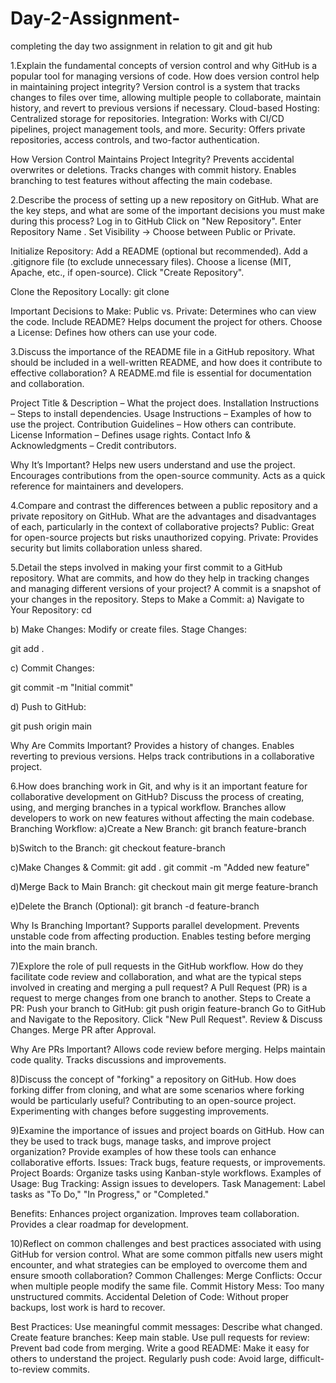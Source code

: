 # Day-2-Assignment-
completing the day two assignment in relation to git and git hub 

1.Explain the fundamental concepts of version control and why GitHub is a popular tool for managing versions of code. How does version control help in maintaining project integrity?
Version control is a system that tracks changes to files over time, allowing multiple people to collaborate, maintain history, and revert to previous versions if necessary.
Cloud-based Hosting: Centralized storage for repositories.
Integration: Works with CI/CD pipelines, project management tools, and more.
Security: Offers private repositories, access controls, and two-factor authentication.

How Version Control Maintains Project Integrity?
Prevents accidental overwrites or deletions.
Tracks changes with commit history.
Enables branching to test features without affecting the main codebase.

2.Describe the process of setting up a new repository on GitHub. What are the key steps, and what are some of the important decisions you must make during this process?
Log in to GitHub
Click on "New Repository".
Enter Repository Name .
Set Visibility → Choose between Public or Private.

Initialize Repository:
 Add a README (optional but recommended).
 Add a .gitignore file (to exclude unnecessary files).
Choose a license (MIT, Apache, etc., if open-source).
Click "Create Repository".

Clone the Repository Locally:
 git clone <repo-url>

Important Decisions to Make:
 Public vs. Private: Determines who can view the code.
  Include README? Helps document the project for others.
  Choose a License: Defines how others can use your code.

3.Discuss the importance of the README file in a GitHub repository. What should be included in a well-written README, and how does it contribute to effective collaboration?
A README.md file is essential for documentation and collaboration.

 Project Title & Description – What the project does.
 Installation Instructions – Steps to install dependencies.
 Usage Instructions – Examples of how to use the project.
  Contribution Guidelines – How others can contribute.
 License Information – Defines usage rights.
 Contact Info & Acknowledgments – Credit contributors.

Why It’s Important?
  Helps new users understand and use the project.
  Encourages contributions from the open-source community.
  Acts as a quick reference for maintainers and developers.


4.Compare and contrast the differences between a public repository and a private repository on GitHub. What are the advantages and disadvantages of each, particularly in the context of collaborative projects?
Public: Great for open-source projects but risks unauthorized copying.
Private: Provides security but limits collaboration unless shared.

5.Detail the steps involved in making your first commit to a GitHub repository. What are commits, and how do they help in tracking changes and managing different versions of your project?
A commit is a snapshot of your changes in the repository.
Steps to Make a Commit:
 a) Navigate to Your Repository:
cd <your-repo>

b) Make Changes: Modify or create files.
Stage Changes:

git add .

c) Commit Changes:

git commit -m "Initial commit"

d) Push to GitHub:

git push origin main

Why Are Commits Important?
 Provides a history of changes.
 Enables reverting to previous versions.
 Helps track contributions in a collaborative project.

6.How does branching work in Git, and why is it an important feature for collaborative development on GitHub? Discuss the process of creating, using, and merging branches in a typical workflow.
Branches allow developers to work on new features without affecting the main codebase.
Branching Workflow:
a)Create a New Branch:
git branch feature-branch

b)Switch to the Branch:
git checkout feature-branch

c)Make Changes & Commit:
git add .
git commit -m "Added new feature"

d)Merge Back to Main Branch:
git checkout main
git merge feature-branch

e)Delete the Branch (Optional):
git branch -d feature-branch

Why Is Branching Important?
Supports parallel development.
Prevents unstable code from affecting production.
Enables testing before merging into the main branch.

7)Explore the role of pull requests in the GitHub workflow. How do they facilitate code review and collaboration, and what are the typical steps involved in creating and merging a pull request?
A Pull Request (PR) is a request to merge changes from one branch to another.
Steps to Create a PR:
Push your branch to GitHub:
git push origin feature-branch
Go to GitHub and Navigate to the Repository.
Click "New Pull Request".
Review & Discuss Changes.
Merge PR after Approval.

Why Are PRs Important?
 Allows code review before merging.
 Helps maintain code quality.
 Tracks discussions and improvements.

8)Discuss the concept of "forking" a repository on GitHub. How does forking differ from cloning, and what are some scenarios where forking would be particularly useful?
Contributing to an open-source project.
Experimenting with changes before suggesting improvements.

9)Examine the importance of issues and project boards on GitHub. How can they be used to track bugs, manage tasks, and improve project organization? Provide examples of how these tools can enhance collaborative efforts.
    Issues: Track bugs, feature requests, or improvements.
    Project Boards: Organize tasks using Kanban-style workflows.
Examples of Usage:
Bug Tracking: Assign issues to developers.
Task Management: Label tasks as "To Do," "In Progress," or "Completed."

Benefits:
Enhances project organization.
Improves team collaboration.
Provides a clear roadmap for development.

10)Reflect on common challenges and best practices associated with using GitHub for version control. What are some common pitfalls new users might encounter, and what strategies can be employed to overcome them and ensure smooth collaboration?
Common Challenges:
Merge Conflicts: Occur when multiple people modify the same file.
Commit History Mess: Too many unstructured commits.
Accidental Deletion of Code: Without proper backups, lost work is hard to recover.

Best Practices:
 Use meaningful commit messages: Describe what changed.
 Create feature branches: Keep main stable.
 Use pull requests for review: Prevent bad code from merging.
 Write a good README: Make it easy for others to understand the project.
 Regularly push code: Avoid large, difficult-to-review commits.


